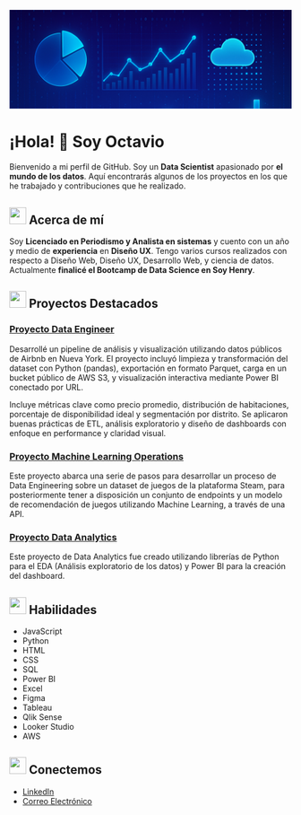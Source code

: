![Portada](https://github.com/OctavioAlvarez1/OctavioAlvarez1/blob/main/hola.png)

# ¡Hola! 👋 Soy Octavio

Bienvenido a mi perfil de GitHub. Soy un **Data Scientist** apasionado por **el mundo de los datos**. Aquí encontrarás algunos de los proyectos en los que he trabajado y contribuciones que he realizado.

## <img src="https://img.icons8.com/color/48/000000/user-male-circle.png" width="30" height="30"> Acerca de mí
Soy **Licenciado en Periodismo y Analista en sistemas** y cuento con un año y medio de **experiencia** en **Diseño UX**. Tengo varios cursos realizados con respecto a Diseño Web, Diseño UX, Desarrollo Web, y ciencia de datos. Actualmente **finalicé el Bootcamp de Data Science en Soy Henry**.

## <img src="https://img.icons8.com/color/48/000000/project.png" width="30" height="30"> Proyectos Destacados

### [Proyecto Data Engineer](https://github.com/OctavioAlvarez1/AirbnbNYC.git)
Desarrollé un pipeline de análisis y visualización utilizando datos públicos de Airbnb en Nueva York. El proyecto incluyó limpieza y transformación del dataset con Python (pandas), exportación en formato Parquet, carga en un bucket público de AWS S3, y visualización interactiva mediante Power BI conectado por URL.

Incluye métricas clave como precio promedio, distribución de habitaciones, porcentaje de disponibilidad ideal y segmentación por distrito. Se aplicaron buenas prácticas de ETL, análisis exploratorio y diseño de dashboards con enfoque en performance y claridad visual.

### [Proyecto Machine Learning Operations](https://github.com/OctavioAlvarez1/proyecto-individual-1-Soy-Henry)
Este proyecto abarca una serie de pasos para desarrollar un proceso de Data Engineering sobre un dataset de juegos de la plataforma Steam, para posteriormente tener a disposición un conjunto de endpoints y un modelo de recomendación de juegos utilizando Machine Learning, a través de una API.

### [Proyecto Data Analytics](https://github.com/OctavioAlvarez1/PI_DA-Soy-Henry)
Este proyecto de Data Analytics fue creado utilizando librerías de Python para el EDA (Análisis exploratorio de los datos) y Power BI para la creación del dashboard.

## <img src="https://img.icons8.com/color/48/000000/code.png" width="30" height="30"> Habilidades
- JavaScript
- Python
- HTML
- CSS
- SQL
- Power BI
- Excel
- Figma
- Tableau
- Qlik Sense
- Looker Studio
- AWS

## <img src="https://img.icons8.com/color/48/000000/communication.png" width="30" height="30"> Conectemos
- [LinkedIn](https://www.linkedin.com/in/octavio-alvarez-6a229b223/)
- [Correo Electrónico](mailto:octaviomalvarez3@gmail.com)
